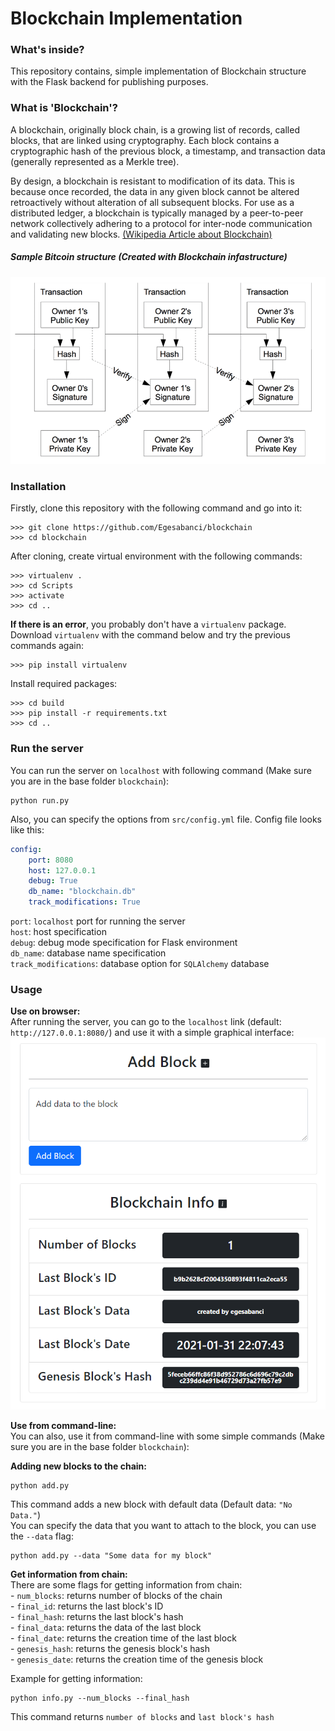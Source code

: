 # Blockchain Implementation

### **What's inside?**
This repository contains, simple implementation of Blockchain structure
with the Flask backend for publishing purposes.

### **What is 'Blockchain'?**
A blockchain, originally block chain, is a growing list of records, 
called blocks, that are linked using cryptography. Each block contains 
a cryptographic hash of the previous block, a timestamp, and transaction 
data (generally represented as a Merkle tree).

By design, a blockchain is resistant to modification of its data. This 
is because once recorded, the data in any given block cannot be altered
retroactively without alteration of all subsequent blocks. For use as a
distributed ledger, a blockchain is typically managed by a peer-to-peer 
network collectively adhering to a protocol for inter-node communication
and validating new blocks.
[(Wikipedia Article about Blockchain)](https://en.wikipedia.org/wiki/Blockchain)

##### **Sample Bitcoin structure** (Created with Blockchain infastructure)
![Sample Bitcoin Structure](https://github.com/Egesabanci/blockchain/blob/master/images/bitcoin_structure.png)

### **Installation**
Firstly, clone this repository with the following command and go into it:
```
>>> git clone https://github.com/Egesabanci/blockchain
>>> cd blockchain
```

After cloning, create virtual environment with the following commands:
```
>>> virtualenv .
>>> cd Scripts
>>> activate
>>> cd .. 
```

**If there is an error**, you probably don't have a `virtualenv` package.
Download `virtualenv` with the command below and try the previous commands again:
```
>>> pip install virtualenv
```

Install required packages:
```
>>> cd build
>>> pip install -r requirements.txt
>>> cd ..
```

### **Run the server**
You can run the server on `localhost` with following command
(Make sure you are in the base folder `blockchain`):
```
python run.py
```
Also, you can specify the options from `src/config.yml` file.
Config file looks like this:
```yaml
config:
    port: 8080
    host: 127.0.0.1
    debug: True
    db_name: "blockchain.db"
    track_modifications: True
```
`port`: `localhost` port for running the server  
`host`: host specification  
`debug`: debug mode specification for Flask environment  
`db_name`: database name specification  
`track_modifications`: database option for `SQLAlchemy` database  

### **Usage**
**Use on browser:**  
After running the server, you can go to the `localhost` link (default: `http://127.0.0.1:8080/`) and use it with a simple graphical interface:
![Web Browser GUI](https://github.com/Egesabanci/blockchain/blob/master/images/example.png)

**Use from command-line:**  
You can also, use it from command-line with some simple commands
(Make sure you are in the base folder `blockchain`):

**Adding new blocks to the chain:**
```
python add.py
```
This command adds a new block with default data (Default data: `"No Data."`)  
You can specify the data that you want to attach to the block, you can use the `--data` flag:
```
python add.py --data "Some data for my block"
```

**Get information from chain:**   
There are some flags for getting information from chain:  
	- `num_blocks`: returns number of blocks of the chain  
 	- `final_id`: returns the last block's ID  
 	- `final_hash`: returns the last block's hash  
 	- `final_data`: returns the data of the last block  
 	- `final_date`: returns the creation time of the last block  
 	- `genesis_hash`: returns the genesis block's hash  
 	- `genesis_date`: returns the creation time of the genesis block  

Example for getting information:
```
python info.py --num_blocks --final_hash
```
This command returns `number of blocks` and `last block's hash`
